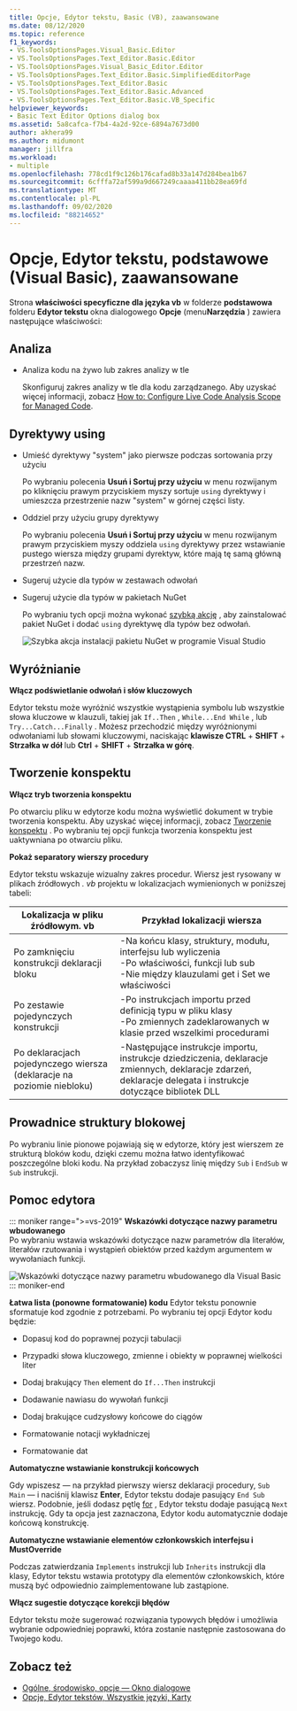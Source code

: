 ```yaml
---
title: Opcje, Edytor tekstu, Basic (VB), zaawansowane
ms.date: 08/12/2020
ms.topic: reference
f1_keywords:
- VS.ToolsOptionsPages.Visual_Basic.Editor
- VS.ToolsOptionsPages.Text_Editor.Basic.Editor
- VS.ToolsOptionsPages.Visual_Basic_Editor.Editor
- VS.ToolsOptionsPages.Text_Editor.Basic.SimplifiedEditorPage
- VS.ToolsOptionsPages.Text_Editor.Basic
- VS.ToolsOptionsPages.Text_Editor.Basic.Advanced
- VS.ToolsOptionsPages.Text_Editor.Basic.VB_Specific
helpviewer_keywords:
- Basic Text Editor Options dialog box
ms.assetid: 5a8cafca-f7b4-4a2d-92ce-6894a7673d00
author: akhera99
ms.author: midumont
manager: jillfra
ms.workload:
- multiple
ms.openlocfilehash: 778cd1f9c126b176cafad8b33a147d284bea1b67
ms.sourcegitcommit: 6cfffa72af599a9d667249caaaa411bb28ea69fd
ms.translationtype: MT
ms.contentlocale: pl-PL
ms.lasthandoff: 09/02/2020
ms.locfileid: "88214652"
---
```

# <a name="options-text-editor-basic-visual-basic-advanced"></a>Opcje, Edytor tekstu, podstawowe (Visual Basic), zaawansowane
Strona **właściwości specyficzne dla języka vb** w folderze **podstawowa** folderu **Edytor tekstu** okna dialogowego **Opcje** (menu**Narzędzia** ) zawiera następujące właściwości:

## <a name="analysis"></a>Analiza

- Analiza kodu na żywo lub zakres analizy w tle

   Skonfiguruj zakres analizy w tle dla kodu zarządzanego. Aby uzyskać więcej informacji, zobacz [How to: Configure Live Code Analysis Scope for Managed Code](../../code-quality/configure-live-code-analysis-scope-managed-code.md).

## <a name="using-directives"></a>Dyrektywy using

- Umieść dyrektywy "system" jako pierwsze podczas sortowania przy użyciu

   Po wybraniu polecenia **Usuń i Sortuj przy użyciu** w menu rozwijanym po kliknięciu prawym przyciskiem myszy sortuje `using` dyrektywy i umieszcza przestrzenie nazw "system" w górnej części listy.

- Oddziel przy użyciu grupy dyrektywy

   Po wybraniu polecenia **Usuń i Sortuj przy użyciu** w menu rozwijanym prawym przyciskiem myszy oddziela `using` dyrektywy przez wstawianie pustego wiersza między grupami dyrektyw, które mają tę samą główną przestrzeń nazw.

- Sugeruj użycie dla typów w zestawach odwołań
- Sugeruj użycie dla typów w pakietach NuGet

   Po wybraniu tych opcji można wykonać [szybką akcję](../quick-actions.md) , aby zainstalować pakiet NuGet i dodać `using` dyrektywę dla typów bez odwołań.

   ![Szybka akcja instalacji pakietu NuGet w programie Visual Studio](media/nuget-lightbulb.png)

## <a name="highlighting"></a>Wyróżnianie

 **Włącz podświetlanie odwołań i słów kluczowych**

Edytor tekstu może wyróżnić wszystkie wystąpienia symbolu lub wszystkie słowa kluczowe w klauzuli, takiej jak `If..Then` , `While...End While` , lub `Try...Catch...Finally` . Możesz przechodzić między wyróżnionymi odwołaniami lub słowami kluczowymi, naciskając **klawisze CTRL**  +  **SHIFT**  +  **Strzałka w dół** lub **Ctrl**  +  **SHIFT**  +  **Strzałka w górę**.

## <a name="outlining"></a>Tworzenie konspektu

**Włącz tryb tworzenia konspektu**

Po otwarciu pliku w edytorze kodu można wyświetlić dokument w trybie tworzenia konspektu. Aby uzyskać więcej informacji, zobacz [Tworzenie konspektu](../../ide/outlining.md) . Po wybraniu tej opcji funkcja tworzenia konspektu jest uaktywniana po otwarciu pliku.

**Pokaż separatory wierszy procedury**

Edytor tekstu wskazuje wizualny zakres procedur. Wiersz jest rysowany w plikach źródłowych *. vb* projektu w lokalizacjach wymienionych w poniższej tabeli:

|Lokalizacja w pliku źródłowym. vb|Przykład lokalizacji wiersza|
|---------------------------------|------------------------------|
|Po zamknięciu konstrukcji deklaracji bloku|-Na końcu klasy, struktury, modułu, interfejsu lub wyliczenia<br />-Po właściwości, funkcji lub sub<br />-Nie między klauzulami get i Set we właściwości|
|Po zestawie pojedynczych konstrukcji|-Po instrukcjach importu przed definicją typu w pliku klasy<br />-Po zmiennych zadeklarowanych w klasie przed wszelkimi procedurami|
|Po deklaracjach pojedynczego wiersza (deklaracje na poziomie niebloku)|-Następujące instrukcje importu, instrukcje dziedziczenia, deklaracje zmiennych, deklaracje zdarzeń, deklaracje delegata i instrukcje dotyczące bibliotek DLL|

## <a name="block-structure-guides"></a>Prowadnice struktury blokowej

Po wybraniu linie pionowe pojawiają się w edytorze, który jest wierszem ze strukturą bloków kodu, dzięki czemu można łatwo identyfikować poszczególne bloki kodu. Na przykład zobaczysz linię między `Sub` i `EndSub` w `Sub` instrukcji.

## <a name="editor-help"></a>Pomoc edytora

::: moniker range=">=vs-2019"
**Wskazówki dotyczące nazwy parametru wbudowanego**    
Po wybraniu wstawia wskazówki dotyczące nazw parametrów dla literałów, literałów rzutowania i wystąpień obiektów przed każdym argumentem w wywołaniach funkcji.  

![Wskazówki dotyczące nazwy parametru wbudowanego dla Visual Basic](media/inline-parameter-name-hints-visualbasic.png)
::: moniker-end

**Łatwa lista (ponowne formatowanie) kodu** Edytor tekstu ponownie sformatuje kod zgodnie z potrzebami. Po wybraniu tej opcji Edytor kodu będzie:

- Dopasuj kod do poprawnej pozycji tabulacji

- Przypadki słowa kluczowego, zmienne i obiekty w poprawnej wielkości liter

- Dodaj brakujący `Then` element do `If...Then` instrukcji

- Dodawanie nawiasu do wywołań funkcji

- Dodaj brakujące cudzysłowy końcowe do ciągów

- Formatowanie notacji wykładniczej

- Formatowanie dat

**Automatyczne wstawianie konstrukcji końcowych**

Gdy wpiszesz — na przykład pierwszy wiersz deklaracji procedury, `Sub Main` — i naciśnij klawisz **Enter**, Edytor tekstu dodaje pasujący `End Sub` wiersz. Podobnie, jeśli dodasz pętlę [for](/dotnet/visual-basic/language-reference/statements/for-next-statement) , Edytor tekstu dodaje pasującą `Next` instrukcję. Gdy ta opcja jest zaznaczona, Edytor kodu automatycznie dodaje końcową konstrukcję.

**Automatyczne wstawianie elementów członkowskich interfejsu i MustOverride**

Podczas zatwierdzania `Implements` instrukcji lub `Inherits` instrukcji dla klasy, Edytor tekstu wstawia prototypy dla elementów członkowskich, które muszą być odpowiednio zaimplementowane lub zastąpione.

**Włącz sugestie dotyczące korekcji błędów**

Edytor tekstu może sugerować rozwiązania typowych błędów i umożliwia wybranie odpowiedniej poprawki, która zostanie następnie zastosowana do Twojego kodu.

## <a name="see-also"></a>Zobacz też

- [Ogólne, środowisko, opcje — Okno dialogowe](../../ide/reference/general-environment-options-dialog-box.md)
- [Opcje, Edytor tekstów, Wszystkie języki, Karty](../../ide/reference/options-text-editor-all-languages-tabs.md)

